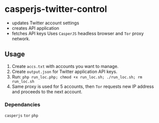 # casperjs-twitter-control
* updates Twitter account settings
* creates API application
* fetches API keys
Uses `CasperJS` headless browser and `Tor` proxy network.

## Usage
1. Create `accs.txt` with accounts you want to manage. 
2. Create `output.json` for Twitter application API keys.
3. Run: `php run_loc.php; chmod +x run_loc.sh; ./run_loc.sh; rm run_loc.sh`
4. Same proxy is used for 5 accounts, then `Tor` requests new IP address and proceeds to the next account.

### Dependancies
`casperjs`
`tor`
`php`
